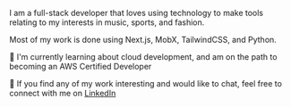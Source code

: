 I am a full-stack developer that loves using technology to make tools relating to my interests in music, sports, and fashion.

Most of my work is done using Next.js, MobX, TailwindCSS, and Python.

🌱 I'm currently learning about cloud development, and am on the path to becoming an AWS Certified Developer

<!-- 💯 As of _____ I am participating in the #100DaysOfCode challenge, where I will be steadily building a social music web application using Spotify's Web API -->

 💬 If you find any of my work interesting and would like to chat, feel free to connect with me on [LinkedIn](https://www.linkedin.com/in/vanbrantley/)

<!-- 🎧 AUX

🎹 Keyboard

🧍🏽 Avatar -->

<!--
**vanbrantley/vanbrantley** is a ✨ _special_ ✨ repository because its `README.md` (this file) appears on your GitHub profile.

Here are some ideas to get you started:

- 🔭 I’m currently working on ...
- 🌱 I’m currently learning ...
- 👯 I’m looking to collaborate on ...
- 🤔 I’m looking for help with ...
- 💬 Ask me about ...
- 📫 How to reach me: ...
- 😄 Pronouns: ...
- ⚡ Fun fact: ...
-->
